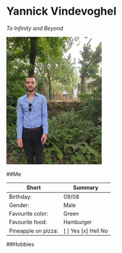 # Yannick Vindevoghel 

*To Infinity and Beyond*

![Mijn Afbeelding](https://github.com/Vindevoghel/markdown/blob/master/myimage.jpg  "Mijn Afbeelding")


##Me

|Short               |Summary             |
|--------------------|--------------------|
|Birthday:	     |09/08		  |
|Gender:	     |Male		  |
|Favourite color:    |Green		  |
|Favourite food:     |Hamburger		  |
|Pineapple on pizza: |[ ] Yes [x] Hell No |

##Hobbies
